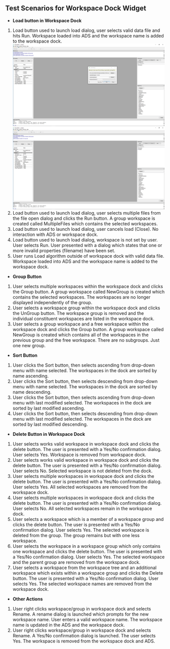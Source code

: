## Test Scenarios for Workspace Dock Widget
* **Load button in Workspace Dock**
 1. Load button used to launch load dialog, user selects valid data file and hits Run. Workspace loaded into ADS and the workspace name is added to the workspace dock. ![Load1-1](ScenariosScreenshots/Load1-1.png) ![Load1-2](ScenariosScreenshots/Load1-2.png)
 2. Load button used to launch load dialog, user selects multiple files from the file open dialog and clicks the Run button. A group workspace is created called MultipleFiles which contains the selected workspaces.
 3. Load button used to launch load dialog, user cancels load (Close). No interaction with ADS or workspace dock.
 4. Load button used to launch load dialog, workspace is not set by user. User selects Run. User presented with a dialog which states that one or more invalid properties (filename) have been set.
 5. User runs Load algorithm outside of workspace dock with valid data file. Workspace loaded into ADS and the workspace name is added to the workspace dock.
* **Group Button**
 1. User selects multiple workspaces within the workspace dock and clicks the Group button.  A group workspace called NewGroup is created which contains the selected workspaces. The workspaces are no longer displayed independently of the group.
 2. User selects a workspace group within the workspace dock and clicks the UnGroup button. The workspace group is removed and the individual constituent workspaces are listed in the workspace dock.
 3. User selects a group workspace and a free workspace within the workspace dock and clicks the Group button. A group workspace called NewGroup is created which contains all of the workspaces in the previous group and the free workspace. There are no subgroups. Just one new group. 
* **Sort Button**
 1. User clicks the Sort button, then selects ascending from drop-down menu with name selected. The workspaces in the dock are sorted by name ascending.
 2. User clicks the Sort button, then selects descending from drop-down menu with name selected. The workspaces in the dock are sorted by name descending.
 3. User clicks the Sort button, then selects ascending from drop-down menu with last modified selected. The workspaces in the dock are sorted by last modified ascending.
 4. User clicks the Sort button, then selects descending from drop-down menu with last modified selected. The workspaces in the dock are sorted by last modified descending.
* **Delete Button in Workspace Dock**
 1. User selects works valid workspace in workspace dock and clicks the delete button. The user is presented with a Yes/No confirmation dialog. User selects Yes. Workspace is removed from workspace dock.
 2. User selects works valid workspace in workspace dock and clicks the delete button. The user is presented with a Yes/No confirmation dialog. User selects No. Selected workspace is not deleted from the dock.
 3. User selects multiple workspaces in workspace dock and clicks the delete button. The user is presented with a Yes/No confirmation dialog. User selects Yes. All selected workspaces are removed from the workspace dock.
 4. User selects multiple workspaces in workspace dock and clicks the delete button. The user is presented with a Yes/No confirmation dialog. User selects No. All selected workspaces remain in the workspace dock. 
 5. User selects a workspace which is a member of a workspace group and clicks the delete button. The user is presented with a Yes/No confirmation dialog. User selects Yes. The selected workspace is deleted from the group. The group remains but with one less workspace.
 6. User selects the workspace in a workspace group which only contains one workspace and clicks the delete button. The user is presented with a Yes/No confirmation dialog. User selects Yes. The selected workspace and the parent group are removed from the workspace dock.
 7. User selects a workspace from the workspace tree and an additional workspace which exists within a workspace group and clicks the Delete button. The user is presented with a Yes/No confirmation dialog. User selects Yes. The selected workspace names are removed from the workspace dock.
* **Other Actions**
 1. User right clicks workspace/group in workspace dock and selects Rename. A rename dialog is launched which prompts for the new workspace name. User enters a valid workspace name. The workspace name is updated in the ADS and the workspace dock.
 2. User right clicks workspace/group in workspace dock and selects Rename. A Yes/No confirmation dialog is launched. The user selects Yes. The workspace is removed from the workspace dock and ADS.